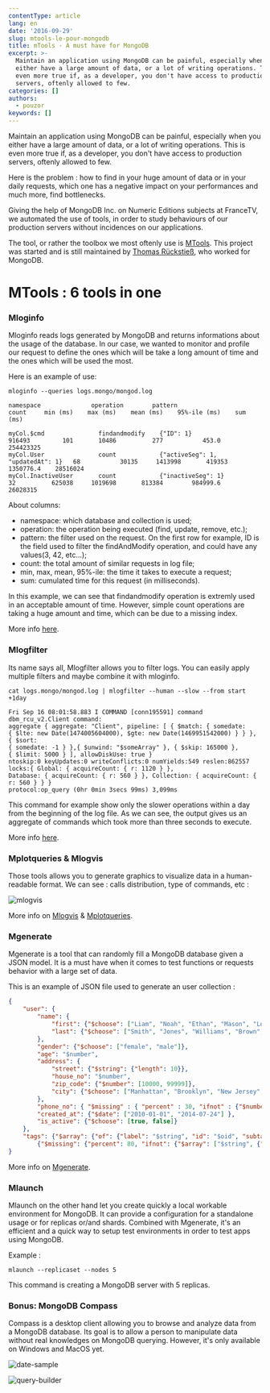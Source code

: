 ```yaml
---
contentType: article
lang: en
date: '2016-09-29'
slug: mtools-le-pour-mongodb
title: mTools - A must have for MongoDB
excerpt: >-
  Maintain an application using MongoDB can be painful, especially when you
  either have a large amount of data, or a lot of writing operations. This is
  even more true if, as a developer, you don't have access to production
  servers, oftenly allowed to few.
categories: []
authors:
  - pouzor
keywords: []
---
```


Maintain an application using MongoDB can be painful, especially when you either have a large amount of data, or a lot of writing operations. This is even more true if, as a developer, you don't have access to production servers, oftenly allowed to few.

Here is the problem : how to find in your huge amount of data or in your daily requests, which one has a negative impact on your performances and much more, find bottlenecks.

Giving the help of MongoDB Inc. on Numeric Editions subjects at FranceTV, we automated the use of tools, in order to study behaviours of our production servers without incidences on our applications.

The tool, or rather the toolbox we most oftenly use is [MTools](https://github.com/rueckstiess/mtools). This project was started and is still maintained by [Thomas Rückstieß](https://github.com/rueckstiess), who worked for MongoDB.

MTools : 6 tools in one
=======================

### Mloginfo

Mloginfo reads logs generated by MongoDB and returns informations about the usage of the database. In our case, we wanted to monitor and profile our request to define the ones which will be take a long amount of time and the ones which will be used the most.

Here is an example of use:

```
mloginfo --queries logs.mongo/mongod.log

namespace              operation        pattern                              count     min (ms)    max (ms)    mean (ms)    95%-ile (ms)    sum (ms)

myCol.$cmd               findandmodify    {"ID": 1}                          916493         101       10486          277           453.0    254423325
myCol.User               count            {"activeSeg": 1, "updatedAt": 1}   68           30135     1413998       419353       1350776.4    28516024
myCol.InactiveUser       count            {"inactiveSeg": 1}                 32          625038     1019698       813384        984999.6    26028315
```

About columns:

-   namespace: which database and collection is used;
-   operation: the operation being executed (find, update, remove, etc.);
-   pattern: the filter used on the request. On the first row for example, ID is the field used to filter the findAndModify operation, and could have any values(3, 42, etc...);
-   count: the total amount of similar requests in log file;
-   min, max, mean, 95%-ile: the time it takes to execute a request;
-   sum: cumulated time for this request (in milliseconds).

In this example, we can see that findandmodify operation is extremly used in an acceptable amount of time. However, simple count operations are taking a huge amount and time, which can be due to a missing index.

More info [here](https://github.com/rueckstiess/mtools/wiki/mloginfo).

### Mlogfilter

Its name says all, Mlogfilter allows you to filter logs. You can easily apply multiple filters and maybe combine it with mloginfo.

```
cat logs.mongo/mongod.log | mlogfilter --human --slow --from start +1day

Fri Sep 16 08:01:58.883 I COMMAND [conn195591] command dbm_rcu_v2.Client command:
aggregate { aggregate: "Client", pipeline: [ { $match: { somedate:
{ $lte: new Date(1474005604000), $gte: new Date(1469951542000) } } }, { $sort:
{ somedate: -1 } },{ $unwind: "$someArray" }, { $skip: 165000 },
{ $limit: 5000 } ], allowDiskUse: true }
ntoskip:0 keyUpdates:0 writeConflicts:0 numYields:549 reslen:862557
locks:{ Global: { acquireCount: { r: 1120 } },
Database: { acquireCount: { r: 560 } }, Collection: { acquireCount: { r: 560 } } }
protocol:op_query (0hr 0min 3secs 99ms) 3,099ms
```

This command for example show only the slower operations within a day from the beginning of the log file. As we can see, the output gives us an aggregate of commands which took more than three seconds to execute.

More info [here](https://github.com/rueckstiess/mtools/wiki/mlogfilter).

### Mplotqueries & Mlogvis

Those tools allows you to generate graphics to visualize data in a human-readable format. We can see : calls distribution, type of commands, etc :

![mlogvis]({BASE_URL}/imgs/articles/2016-09-29-mtools-mongodb/mlogvis.png)

More info on [Mlogvis](https://github.com/rueckstiess/mtools/wiki/mlogvis) & [Mplotqueries](https://github.com/rueckstiess/mtools/wiki/mplotqueries).

### Mgenerate

Mgenerate is a tool that can randomly fill a MongoDB database given a JSON model. It is a must have when it comes to test functions or requests behavior with a large set of data.

This is an example of JSON file used to generate an user collection :

```json
{
    "user": {
        "name": {
            "first": {"$choose": ["Liam", "Noah", "Ethan", "Mason", "Logan", "Jacob", "Lucas", "Jackson", "Aiden", "Jack", "James", "Elijah", "Luke", "William", "Michael", "Alexander", "Oliver", "Owen", "Daniel", "Gabriel", "Henry", "Matthew", "Carter", "Ryan", "Wyatt", "Andrew", "Connor", "Caleb", "Jayden", "Nathan", "Dylan", "Isaac", "Hunter", "Joshua", "Landon", "Samuel", "David", "Sebastian", "Olivia", "Emma", "Sophia", "Ava", "Isabella", "Mia", "Charlotte", "Emily", "Abigail", "Avery", "Harper", "Ella", "Madison", "Amelie", "Lily", "Chloe", "Sofia", "Evelyn", "Hannah", "Addison", "Grace", "Aubrey", "Zoey", "Aria", "Ellie", "Natalie", "Zoe", "Audrey", "Elizabeth", "Scarlett", "Layla", "Victoria", "Brooklyn", "Lucy", "Lillian", "Claire", "Nora", "Riley", "Leah"] },
            "last": {"$choose": ["Smith", "Jones", "Williams", "Brown", "Taylor", "Davies", "Wilson", "Evans", "Thomas", "Johnson", "Roberts", "Walker", "Wright", "Robinson", "Thompson", "White", "Hughes", "Edwards", "Green", "Hall", "Wood", "Harris", "Lewis", "Martin", "Jackson", "Clarke", "Clark", "Turner", "Hill", "Scott", "Cooper", "Morris", "Ward", "Moore", "King", "Watson", "Baker" , "Harrison", "Morgan", "Patel", "Young", "Allen", "Mitchell", "James", "Anderson", "Phillips", "Lee", "Bell", "Parker", "Davis"] }
        },
        "gender": {"$choose": ["female", "male"]},
        "age": "$number",
        "address": {
            "street": {"$string": {"length": 10}},
            "house_no": "$number",
            "zip_code": {"$number": [10000, 99999]},
            "city": {"$choose": ["Manhattan", "Brooklyn", "New Jersey", "Queens", "Bronx"]}
        },
        "phone_no": { "$missing" : { "percent" : 30, "ifnot" : {"$number": [1000000000, 9999999999]} } },
        "created_at": {"$date": ["2010-01-01", "2014-07-24"] },
        "is_active": {"$choose": [true, false]}
    },
    "tags": {"$array": {"of": {"label": "$string", "id": "$oid", "subtags":
        {"$missing": {"percent": 80, "ifnot": {"$array": ["$string", {"$number": [2, 5]}]}}}}, "number": {"$number": [0, 10] }}}
}
```

More info on [Mgenerate](https://github.com/rueckstiess/mtools/wiki/mgenerate).

### Mlaunch

Mlaunch on the other hand let you create quickly a local workable environment for MongoDB. It can provide a configuration for a standalone usage or for replicas or/and shards. Combined with Mgenerate, it's an efficient and a quick way to setup test environments in order to test apps using MongoDB.

Example :

```
mlaunch --replicaset --nodes 5
```

This command is creating a MongoDB server with 5 replicas.

### Bonus: MongoDB Compass

Compass is a desktop client allowing you to browse and analyze data from a MongoDB database. Its goal is to allow a person to manipulate data without real knowledges on MongoDB querying. However, it's only available on Windows and MacOS yet.

![date-sample]({BASE_URL}/imgs/articles/2016-09-29-mtools-mongodb/date-sample.png)

![query-builder]({BASE_URL}/imgs/articles/2016-09-29-mtools-mongodb/query-builder.png)
